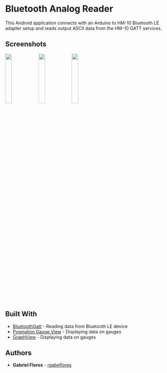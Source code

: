# Bluetooth Analog Reader
This Android application connects with an Arduino to HM-10 Bluetooth LE adapter setup and reads output ASCII data from the HM-10 GATT services.

## Screenshots

<img src="https://github.com/rgabeflores/Bluetooth-Analog-Reader/blob/master/screenshots/live-page.jpg?raw=true" width="20%">
<img src="https://github.com/rgabeflores/Bluetooth-Analog-Reader/blob/master/screenshots/graph-page.jpg?raw=true" width="20%">
<img src="https://github.com/rgabeflores/Bluetooth-Analog-Reader/blob/master/screenshots/gauge-page.jpg?raw=true" width="20%">

## Built With

* [BluetoothGatt](https://github.com/googlesamples/android-BluetoothLeGatt) - Reading data from Bluetooth LE device
* [Pygmalion Gauge View](https://github.com/Pygmalion69/Gauge) - Displaying data on gauges
* [GraphView](https://github.com/jjoe64/GraphView) - Displaying data on gauges

## Authors

* **Gabriel Flores** - [rgabeflores](https://github.com/rgabeflores)
